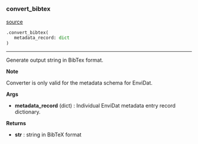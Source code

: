 #

### convert_bibtex

[source](https://github.com/EnviDat/envidat-python-utils/blob/main/../envidat/converters/bibtex_converter.py/#L11)

```python
.convert_bibtex(
   metadata_record: dict
)
```

---

Generate output string in BibTex format.

**Note**

Converter is only valid for the metadata schema for EnviDat.

**Args**

- **metadata_record** (dict) : Individual EnviDat metadata entry record dictionary.

**Returns**

- **str** : string in BibTeX format
